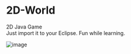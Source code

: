 # 2D-World

2D Java Game 
<br>
Just import it to your Eclipse. Fun while learning.

![image](https://user-images.githubusercontent.com/61425152/184500682-770bbecc-ab50-4457-930d-3a7511a728aa.png)
